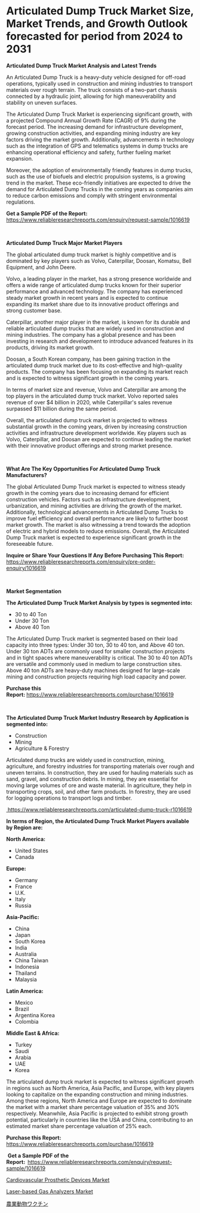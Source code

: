 <p><h1>Articulated Dump Truck Market Size, Market Trends, and Growth Outlook forecasted for period from 2024 to 2031</h1></p><p><strong>Articulated Dump Truck Market Analysis and Latest Trends</strong></p>
<p><p>An Articulated Dump Truck is a heavy-duty vehicle designed for off-road operations, typically used in construction and mining industries to transport materials over rough terrain. The truck consists of a two-part chassis connected by a hydraulic joint, allowing for high maneuverability and stability on uneven surfaces.</p><p>The Articulated Dump Truck Market is experiencing significant growth, with a projected Compound Annual Growth Rate (CAGR) of 9% during the forecast period. The increasing demand for infrastructure development, growing construction activities, and expanding mining industry are key factors driving the market growth. Additionally, advancements in technology such as the integration of GPS and telematics systems in dump trucks are enhancing operational efficiency and safety, further fueling market expansion.</p><p>Moreover, the adoption of environmentally friendly features in dump trucks, such as the use of biofuels and electric propulsion systems, is a growing trend in the market. These eco-friendly initiatives are expected to drive the demand for Articulated Dump Trucks in the coming years as companies aim to reduce carbon emissions and comply with stringent environmental regulations.</p></p>
<p><strong>Get a Sample PDF of the Report:&nbsp;</strong> <a href="https://www.reliableresearchreports.com/enquiry/request-sample/1016619">https://www.reliableresearchreports.com/enquiry/request-sample/1016619</a></p>
<p>&nbsp;</p>
<p><strong>Articulated Dump Truck Major Market Players</strong></p>
<p><p>The global articulated dump truck market is highly competitive and is dominated by key players such as Volvo, Caterpillar, Doosan, Komatsu, Bell Equipment, and John Deere. </p><p>Volvo, a leading player in the market, has a strong presence worldwide and offers a wide range of articulated dump trucks known for their superior performance and advanced technology. The company has experienced steady market growth in recent years and is expected to continue expanding its market share due to its innovative product offerings and strong customer base.</p><p>Caterpillar, another major player in the market, is known for its durable and reliable articulated dump trucks that are widely used in construction and mining industries. The company has a global presence and has been investing in research and development to introduce advanced features in its products, driving its market growth.</p><p>Doosan, a South Korean company, has been gaining traction in the articulated dump truck market due to its cost-effective and high-quality products. The company has been focusing on expanding its market reach and is expected to witness significant growth in the coming years.</p><p>In terms of market size and revenue, Volvo and Caterpillar are among the top players in the articulated dump truck market. Volvo reported sales revenue of over $4 billion in 2020, while Caterpillar's sales revenue surpassed $11 billion during the same period.</p><p>Overall, the articulated dump truck market is projected to witness substantial growth in the coming years, driven by increasing construction activities and infrastructure development worldwide. Key players such as Volvo, Caterpillar, and Doosan are expected to continue leading the market with their innovative product offerings and strong market presence.</p></p>
<p>&nbsp;</p>
<p><strong>What Are The Key Opportunities For Articulated Dump Truck Manufacturers?</strong></p>
<p><p>The global Articulated Dump Truck market is expected to witness steady growth in the coming years due to increasing demand for efficient construction vehicles. Factors such as infrastructure development, urbanization, and mining activities are driving the growth of the market. Additionally, technological advancements in Articulated Dump Trucks to improve fuel efficiency and overall performance are likely to further boost market growth. The market is also witnessing a trend towards the adoption of electric and hybrid models to reduce emissions. Overall, the Articulated Dump Truck market is expected to experience significant growth in the foreseeable future.</p></p>
<p><strong>Inquire or Share Your Questions If Any Before Purchasing This Report:</strong> <a href="https://www.reliableresearchreports.com/enquiry/pre-order-enquiry/1016619">https://www.reliableresearchreports.com/enquiry/pre-order-enquiry/1016619</a></p>
<p>&nbsp;</p>
<p><strong>Market Segmentation</strong></p>
<p><strong>The Articulated Dump Truck Market Analysis by types is segmented into:</strong></p>
<p><ul><li>30 to 40 Ton</li><li>Under 30 Ton</li><li>Above 40 Ton</li></ul></p>
<p><p>The Articulated Dump Truck market is segmented based on their load capacity into three types: Under 30 ton, 30 to 40 ton, and Above 40 ton. Under 30 ton ADTs are commonly used for smaller construction projects and in tight spaces where maneuverability is critical. The 30 to 40 ton ADTs are versatile and commonly used in medium to large construction sites. Above 40 ton ADTs are heavy-duty machines designed for large-scale mining and construction projects requiring high load capacity and power.</p></p>
<p><strong>Purchase this Report:&nbsp;</strong><a href="https://www.reliableresearchreports.com/purchase/1016619">https://www.reliableresearchreports.com/purchase/1016619</a></p>
<p>&nbsp;</p>
<p><strong>The Articulated Dump Truck Market Industry Research by Application is segmented into:</strong></p>
<p><ul><li>Construction</li><li>Mining</li><li>Agriculture & Forestry</li></ul></p>
<p><p>Articulated dump trucks are widely used in construction, mining, agriculture, and forestry industries for transporting materials over rough and uneven terrains. In construction, they are used for hauling materials such as sand, gravel, and construction debris. In mining, they are essential for moving large volumes of ore and waste material. In agriculture, they help in transporting crops, soil, and other farm products. In forestry, they are used for logging operations to transport logs and timber.</p></p>
<p><a href="https://www.reliableresearchreports.com/articulated-dump-truck-r1016619">&nbsp;https://www.reliableresearchreports.com/articulated-dump-truck-r1016619</a></p>
<p><strong>In terms of Region, the Articulated Dump Truck Market Players available by Region are:</strong></p>
<p>
    <p> <strong> North America: </strong>
        <ul>
            <li>United States</li>
            <li>Canada</li>
        </ul>
        </p> 
    <p> <strong> Europe: </strong>
        <ul>
            <li>Germany</li>
            <li>France</li>
            <li>U.K.</li>
            <li>Italy</li>
            <li>Russia</li>
        </ul>
        </p> 
    <p> <strong> Asia-Pacific: </strong>
        <ul>
            <li>China</li>
            <li>Japan</li>
            <li>South Korea</li>
            <li>India</li>
            <li>Australia</li>
            <li>China Taiwan</li>
            <li>Indonesia</li>
            <li>Thailand</li>
            <li>Malaysia</li>
        </ul>
        </p> 
    <p> <strong> Latin America: </strong>
        <ul>
            <li>Mexico</li>
            <li>Brazil</li>
            <li>Argentina Korea</li>
            <li>Colombia</li>
        </ul>
        </p> 
    <p> <strong> Middle East & Africa: </strong>
        <ul>
            <li>Turkey</li>
            <li>Saudi</li>
            <li>Arabia</li>
            <li>UAE</li>
            <li>Korea</li>
        </ul>
    </p>
    </p>
<p><p>The articulated dump truck market is expected to witness significant growth in regions such as North America, Asia Pacific, and Europe, with key players looking to capitalize on the expanding construction and mining industries. Among these regions, North America and Europe are expected to dominate the market with a market share percentage valuation of 35% and 30% respectively. Meanwhile, Asia Pacific is projected to exhibit strong growth potential, particularly in countries like the USA and China, contributing to an estimated market share percentage valuation of 25% each.</p></p>
<p><strong>Purchase this Report: </strong><a href="https://www.reliableresearchreports.com/purchase/1016619">https://www.reliableresearchreports.com/purchase/1016619</a></p>
<p>&nbsp;<strong>Get a Sample PDF of the Report:&nbsp;&nbsp;</strong><a href="https://www.reliableresearchreports.com/enquiry/request-sample/1016619">https://www.reliableresearchreports.com/enquiry/request-sample/1016619</a></p>
<p><strong></strong></p>
<p><p><a href="https://github.com/NikolasKirlin2023/Market-Research-Report-List-1/blob/main/cardiovascular-prosthetic-devices-market.md">Cardiovascular Prosthetic Devices Market</a></p><p><a href="https://github.com/LeilaniWyman2021/Market-Research-Report-List-1/blob/main/laser-based-gas-analyzers-market.md">Laser-based Gas Analyzers Market</a></p><p><a href="https://github.com/FredaJerde/Market-Research-Report-List-1/blob/main/111031887250.md">農業動物ワクチン</a></p></p>
